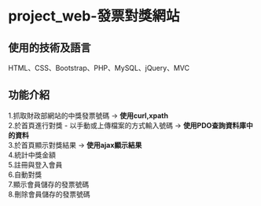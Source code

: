 # project_web-發票對獎網站

<h2>使用的技術及語言</h2>
HTML、CSS、Bootstrap、PHP、MySQL、jQuery、MVC

<h2>功能介紹</h2>
1.抓取財政部網站的中獎發票號碼 → <b>使用curl,xpath</b><br>
2.於首頁進行對獎 - 以手動或上傳檔案的方式輸入號碼 → <b>使用PDO查詢資料庫中的資料</b><br>
3.於首頁顯示對獎結果 → <b>使用ajax顯示結果</b><br>
4.統計中獎金額<br>
5.註冊與登入會員<br>
6.自動對獎<br>
7.顯示會員儲存的發票號碼<br>
8.刪除會員儲存的發票號碼<br>
